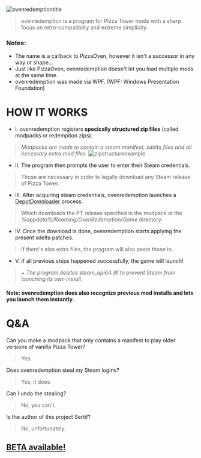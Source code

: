 
![ovenredemptiontitle](https://github.com/user-attachments/assets/e3200eba-73ae-4c11-9ff5-4f9548b58c93)
> ovenredemption is a program for Pizza Tower mods with a sharp focus on retro-compatibilty and extreme simplicity.

### Notes:
- The name is a callback to PizzaOven, however it isn't a successor in any way or shape...
- Just like PizzaOven, ovenredemption doesn't let you load multiple mods at the same time.
- ovenredemption was made via WPF. (WPF: Windows Presentation Foundation)

# HOW IT WORKS
- I. ovenredemption registers **specically structured zip files** (called modpacks or redemption zips).
> _Modpacks are made to contain a steam manifest, xdelta files and all necessary extra mod files._
![zipstructureexample](https://github.com/user-attachments/assets/9ce00846-5c42-49d5-aea2-24d2cda4dc39)
- II. The program then prompts the user to enter their Steam credentials.
> Those are necessary in order to legally download any Steam release of Pizza Tower.
- III. After acquiring steam credentials, ovenredemption launches a [DepotDownloader](https://github.com/SteamRE/DepotDownloader/forks) process.
> Which downloads the PT release specified in the modpack at the _%appdata%/Roaming/OvenRedemption/Game_ directory.
- IV. Once the download is done, ovenredemption starts applying the present xdelta patches.
> If there's also extra files, the program will also paste those in.
- V. If all previous steps happened successfully, the game will launch!
> _+ The program deletes steam_api64.dll to prevent Steam from launching its own install._

#### Note: ovenredemption does also recognize previous mod installs and lets you launch them instantly.

# Q&A
Can you make a modpack that only contains a manifest to play older versions of vanilla Pizza Tower?
> Yes.

Does ovenredemption steal my Steam logins?
> Yes, it does.

Can I undo the stealing?
> No, you can't.

Is the author of this project Sertif?
> No, unfortunately.

## [BETA available!](https://github.com/kotah81/ovenredemption/releases/tag/beta)
